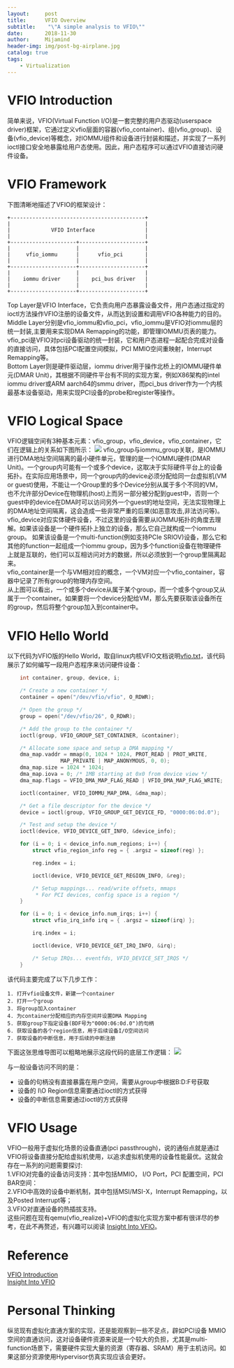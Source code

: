 ```yaml
---
layout:     post
title:      VFIO Overview
subtitle:    "\"A simple analysis to VFIO\""
date:       2018-11-30
author:     Mijamind
header-img: img/post-bg-airplane.jpg
catalog: true
tags:
    - Virtualization
---
```

# VFIO Introduction
简单来说，VFIO(Virtual Function I/O)是一套完整的用户态驱动(userspace driver)框架，它通过定义vfio层面的容器(vfio_container)、组(vfio_group)、设备(vfio_device)等概念，对IOMMU组件和设备进行封装和描述，并实现了一系列ioctl接口安全地暴露给用户态使用。因此，用户态程序可以通过VFIO直接访问硬件设备。

# VFIO Framework
下图清晰地描述了VFIO的框架设计：
```
+-------------------------------------------+
|                                           |
|             VFIO Interface                |
|                                           |
+---------------------+---------------------+
|                     |                     |
|     vfio_iommu      |      vfio_pci       |
|                     |                     |
+---------------------+---------------------+
|                     |                     |
|    iommu driver     |    pci_bus driver   |
|                     |                     |
+---------------------+---------------------+
```
Top Layer是VFIO Interface，它负责向用户态暴露设备文件，用户态通过指定的ioctl方法操作VFIO注册的设备文件，从而达到设置和调用VFIO各种能力的目的。  
Middle Layer分别是vfio_iommu和vfio_pci，vfio_iommu是VFIO对iommu层的统一封装,主要用来实现DMA Remapping的功能，即管理IOMMU页表的能力。vfio_pci是VFIO对pci设备驱动的统一封装，它和用户态进程一起配合完成对设备的直接访问，具体包括PCI配置空间模拟，PCI MMIO空间重映射，Interrupt Remapping等。  
Bottom Layer则是硬件驱动层，iommu driver用于操作北桥上的IOMMU硬件单元(DMAR Unit)，其根据不同硬件平台有不同的实现方案，例如X86架构的intel iommu driver或ARM aarch64的smmu driver，而pci_bus driver作为一个内核最基本设备驱动，用来实现PCI设备的probe和register等操作。

# VFIO Logical Space
VFIO逻辑空间有3种基本元素：vfio_group，vfio_device，vfio_container，它们在逻辑上的关系如下图所示：
![](/img/vfio/vfio-logic-space.png)
vfio_group与iommu_group关联，是IOMMU进行DMA地址空间隔离的最小硬件单元，管理的是一个IOMMU硬件(DMAR Unit)。一个group内可能有一个或多个device，这取决于实际硬件平台上的设备拓扑。在实际应用场景中，同一个group内的device必须分配给同一台虚拟机(VM or guest)使用，不能让一个Group里的多个Device分别从属于多个不同的VM，也不允许部分Device在物理机(host)上而另一部分被分配到guest中，否则一个guest中的device在DMA时可以访问另外一个guest的地址空间，无法实现物理上的DMA地址空间隔离，这会造成一些非常严重的后果(如恶意攻击,非法访问等)。  
vfio_device对应实体硬件设备，不过这里的设备需要从IOMMU拓扑的角度去理解。如果该设备是一个硬件拓扑上独立的设备，那么它自己就构成一个iommu group。 如果该设备是一个multi-function(例如支持PCIe SRIOV)设备，那么它和其他的function一起组成一个iommu group，因为多个function设备在物理硬件上就是互联的，他们可以互相访问对方的数据，所以必须放到一个group里隔离起来。  
vfio_container是一个与VM相对应的概念，一个VM对应一个vfio_container，容器中记录了所有group的物理内存空间。  
从上图可以看出，一个或多个device从属于某个group，而一个或多个group又从属于一个container。如果要将一个device分配给VM，那么先要获取该设备所在的group，然后将整个group加入到container中。

# VFIO Hello World
以下代码为VFIO版的Hello World，取自linux内核VFIO文档说明[vfio.txt](https://www.kernel.org/doc/Documentation/vfio.txt)，该代码展示了如何编写一段用户态程序来访问硬件设备：
```c
	int container, group, device, i;

	/* Create a new container */
	container = open("/dev/vfio/vfio", O_RDWR);

	/* Open the group */
	group = open("/dev/vfio/26", O_RDWR);

	/* Add the group to the container */
	ioctl(group, VFIO_GROUP_SET_CONTAINER, &container);

	/* Allocate some space and setup a DMA mapping */
	dma_map.vaddr = mmap(0, 1024 * 1024, PROT_READ | PROT_WRITE,
			     MAP_PRIVATE | MAP_ANONYMOUS, 0, 0);
	dma_map.size = 1024 * 1024;
	dma_map.iova = 0; /* 1MB starting at 0x0 from device view */
	dma_map.flags = VFIO_DMA_MAP_FLAG_READ | VFIO_DMA_MAP_FLAG_WRITE;

	ioctl(container, VFIO_IOMMU_MAP_DMA, &dma_map);

	/* Get a file descriptor for the device */
	device = ioctl(group, VFIO_GROUP_GET_DEVICE_FD, "0000:06:0d.0");

	/* Test and setup the device */
	ioctl(device, VFIO_DEVICE_GET_INFO, &device_info);

	for (i = 0; i < device_info.num_regions; i++) {
		struct vfio_region_info reg = { .argsz = sizeof(reg) };

		reg.index = i;

		ioctl(device, VFIO_DEVICE_GET_REGION_INFO, &reg);

		/* Setup mappings... read/write offsets, mmaps
		 * For PCI devices, config space is a region */
	}

	for (i = 0; i < device_info.num_irqs; i++) {
		struct vfio_irq_info irq = { .argsz = sizeof(irq) };

		irq.index = i;

		ioctl(device, VFIO_DEVICE_GET_IRQ_INFO, &irq);

		/* Setup IRQs... eventfds, VFIO_DEVICE_SET_IRQS */
	}
```
该代码主要完成了以下几步工作：
```
1. 打开vfio设备文件，新建一个container
2. 打开一个group
3. 将group加入container
4. 为container分配相应的内存空间并设置DMA Mapping
5. 获取group下指定设备(BDF号为"0000:06:0d.0")的句柄
6. 获取设备的各个region信息，用于后续设备I/O空间访问
7. 获取设备的中断信息，用于后续的中断注册
```
下面这张思维导图可以粗略地展示这段代码的底层工作逻辑：
![](/img/vfio/vfio-helloworld-relation.png)

与一般设备访问不同的是：
>
* 设备的句柄没有直接暴露在用户空间，需要从group中根据B:D:F号获取
* 设备的 I\O Region信息需要通过ioctl的方式获得
* 设备的中断信息需要通过ioctl的方式获得

# VFIO Usage
VFIO一般用于虚拟化场景的设备直通(pci passthrough)，说的通俗点就是通过VFIO将设备直接分配给虚拟机使用，以追求虚拟机使用的设备性能最优。这就会存在一系列的问题需要探讨:  
1.VFIO对完备的设备访问支持：其中包括MMIO， I/O Port，PCI 配置空间，PCI BAR空间：   
2.VFIO中高效的设备中断机制，其中包括MSI/MSI-X，Interrupt Remapping，以及Posted Interrupt等；  
3.VFIO对直通设备的热插拔支持。  
这些问题在现有qemu(vfio_realize)+VFIO的虚拟化实现方案中都有很详尽的参考，在此不再赘述，有兴趣可以阅读
[Insight Into VFIO](https://kernelgo.org/vfio-insight.html)。

# Reference
[VFIO Introduction](https://kernelgo.org/vfio-introduction.html)  
[Insight Into VFIO](https://kernelgo.org/vfio-insight.html)

# Personal Thinking
纵览现有虚拟化直通方案的实现，还是能观察到一些不足点，辟如PCI设备 MMIO空间的直通访问，这对设备硬件资源来说是一个较大的负担，尤其是multi-function场景下，需要硬件实现大量的资源（寄存器、SRAM）用于主机访问。如果这部分资源使用Hypervisor仿真实现应该会更好。
